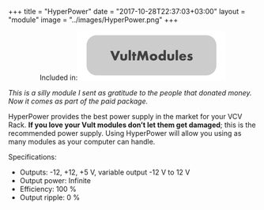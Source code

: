 +++
title = "HyperPower"
date = "2017-10-28T22:37:03+03:00"
layout = "module"
image = "../images/HyperPower.png"
+++

<center>Included in:<img src="../images/VultModulesSticker.svg"> </center>


*This is a silly module I sent as gratitude to the people that donated money. Now it comes as part of the paid package.*

HyperPower provides the best power supply in the market for your VCV Rack. **If you love your Vult modules don’t let them get damaged**;  this is the recommended power supply. Using HyperPower will allow you using as many modules as your computer can handle.

Specifications:

- Outputs: -12, +12, +5 V, variable output -12 V to 12 V
- Output power: Infinite
- Efficiency: 100 %
- Output ripple: 0 %

